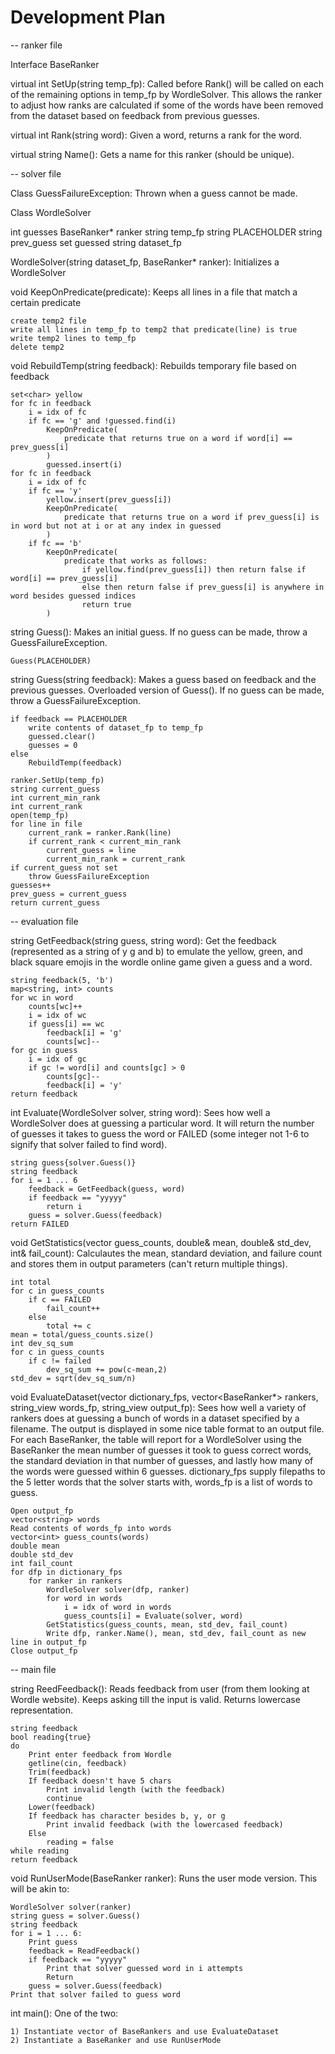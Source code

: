 # Development Plan

-- ranker file

Interface BaseRanker

virtual int SetUp(string temp_fp): Called before Rank() will be called on each of the remaining options in temp_fp by WordleSolver. This allows the ranker to adjust how ranks are calculated if some of the words have been removed from the dataset based on feedback from previous guesses.

virtual int Rank(string word): Given a word, returns a rank for the word.

virtual string Name(): Gets a name for this ranker (should be unique).

-- solver file

Class GuessFailureException: Thrown when a guess cannot be made.

Class WordleSolver

int guesses
BaseRanker* ranker
string temp_fp
string PLACEHOLDER
string prev_guess
set<int> guessed
string dataset_fp

WordleSolver(string dataset_fp, BaseRanker* ranker): Initializes a WordleSolver

void KeepOnPredicate(predicate): Keeps all lines in a file that match a certain predicate

    create temp2 file
    write all lines in temp_fp to temp2 that predicate(line) is true
    write temp2 lines to temp_fp
    delete temp2

void RebuildTemp(string feedback): Rebuilds temporary file based on feedback

    set<char> yellow
    for fc in feedback
        i = idx of fc
        if fc == 'g' and !guessed.find(i)
            KeepOnPredicate(
                predicate that returns true on a word if word[i] == prev_guess[i]
            )
            guessed.insert(i)
    for fc in feedback
        i = idx of fc
        if fc == 'y'
            yellow.insert(prev_guess[i])
            KeepOnPredicate(
                predicate that returns true on a word if prev_guess[i] is in word but not at i or at any index in guessed
            )
        if fc == 'b'
            KeepOnPredicate(
                predicate that works as follows: 
                    if yellow.find(prev_guess[i]) then return false if word[i] == prev_guess[i] 
                    else then return false if prev_guess[i] is anywhere in word besides guessed indices
                    return true
            )


string Guess(): Makes an initial guess. If no guess can be made, throw a GuessFailureException.

    Guess(PLACEHOLDER)

string Guess(string feedback): Makes a guess based on feedback and the previous guesses. Overloaded version of Guess(). If no guess can be made, throw a GuessFailureException.

    if feedback == PLACEHOLDER
        write contents of dataset_fp to temp_fp
        guessed.clear()
        guesses = 0
    else
        RebuildTemp(feedback)

    ranker.SetUp(temp_fp)
    string current_guess
    int current_min_rank
    int current_rank
    open(temp_fp)
    for line in file
        current_rank = ranker.Rank(line)
        if current_rank < current_min_rank
            current_guess = line
            current_min_rank = current_rank
    if current_guess not set
        throw GuessFailureException
    guesses++
    prev_guess = current_guess
    return current_guess

-- evaluation file

string GetFeedback(string guess, string word): Get the feedback (represented as a string of y g and b) to emulate the yellow, green, and black square emojis in the wordle online game given a guess and a word.

    string feedback(5, 'b')
    map<string, int> counts
    for wc in word
        counts[wc]++
        i = idx of wc
        if guess[i] == wc
            feedback[i] = 'g'
            counts[wc]--
    for gc in guess
        i = idx of gc
        if gc != word[i] and counts[gc] > 0
            counts[gc]--
            feedback[i] = 'y'
    return feedback

int Evaluate(WordleSolver solver, string word): Sees how well a WordleSolver does at guessing a particular word. It will return the number of guesses it takes to guess the word or FAILED (some integer not 1-6 to signify that solver failed to find word).

    string guess{solver.Guess()}
    string feedback
    for i = 1 ... 6
        feedback = GetFeedback(guess, word)
        if feedback == "yyyyy"
            return i
        guess = solver.Guess(feedback)
    return FAILED

void GetStatistics(vector<int> guess_counts, double& mean, double& std_dev, int& fail_count): Calculautes the mean, standard deviation,
and failure count and stores them in output parameters (can't return multiple things).

    int total
    for c in guess_counts
        if c == FAILED
            fail_count++
        else
            total += c
    mean = total/guess_counts.size()
    int dev_sq_sum
    for c in guess_counts
        if c != failed
            dev_sq_sum += pow(c-mean,2)
    std_dev = sqrt(dev_sq_sum/n)

void EvaluateDataset(vector<string> dictionary_fps, vector<BaseRanker\*> rankers, string_view words_fp, string_view output_fp): Sees how well a variety of rankers does at guessing a bunch of words in a dataset specified by a filename. The output is displayed in some nice table format to an output file. For each BaseRanker, the table will report for a WordleSolver using the BaseRanker the mean number of guesses it took to guess correct words, the standard deviation in that number of guesses, and lastly how many of the words were guessed within 6 guesses. dictionary_fps supply filepaths to the 5 letter words that the solver starts with, words_fp is a list of words to guess.

    Open output_fp
    vector<string> words
    Read contents of words_fp into words
    vector<int> guess_counts(words)
    double mean
    double std_dev
    int fail_count
    for dfp in dictionary_fps
        for ranker in rankers
            WordleSolver solver(dfp, ranker)
            for word in words
                i = idx of word in words
                guess_counts[i] = Evaluate(solver, word)
            GetStatistics(guess_counts, mean, std_dev, fail_count)
            Write dfp, ranker.Name(), mean, std_dev, fail_count as new line in output_fp
    Close output_fp

-- main file

string ReedFeedback(): Reads feedback from user (from them looking at Wordle website). Keeps asking till the input is valid. Returns lowercase representation.

    string feedback
    bool reading{true}
    do
        Print enter feedback from Wordle
        getline(cin, feedback)
        Trim(feedback)
        If feedback doesn't have 5 chars
            Print invalid length (with the feedback)
            continue
        Lower(feedback)
        If feedback has character besides b, y, or g
            Print invalid feedback (with the lowercased feedback)
        Else
            reading = false
    while reading
    return feedback

void RunUserMode(BaseRanker ranker): Runs the user mode version. This will be akin to:

    WordleSolver solver(ranker)
    string guess = solver.Guess()
    string feedback
    for i = 1 ... 6:
        Print guess
        feedback = ReadFeedback()
        if feedback == "yyyyy"
            Print that solver guessed word in i attempts
            Return
        guess = solver.Guess(feedback)
    Print that solver failed to guess word

int main(): One of the two:

    1) Instantiate vector of BaseRankers and use EvaluateDataset
    2) Instantiate a BaseRanker and use RunUserMode
